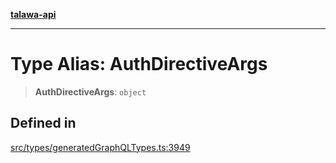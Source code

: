[**talawa-api**](../../../README.md)

***

# Type Alias: AuthDirectiveArgs

> **AuthDirectiveArgs**: `object`

## Defined in

[src/types/generatedGraphQLTypes.ts:3949](https://github.com/Suyash878/talawa-api/blob/e4413cec641a837926071678fed3c7f67234e31e/src/types/generatedGraphQLTypes.ts#L3949)
